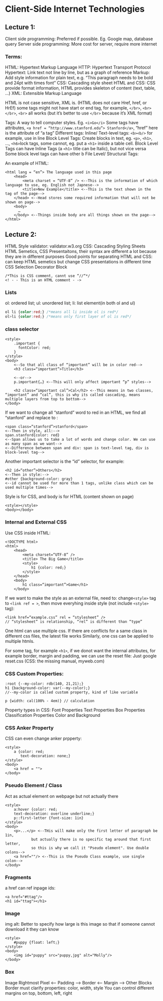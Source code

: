 # Client-Side Internet Technologies
## Lecture 1:
Client side programming: Preferred if possible. Eg. Google map, database query
Server side programming: More cost for server, require more internet

### Terms:
HTML: Hypertext Markup Language
HTTP: Hypertext Transport Protocol
  Hypertext: Link text not line by line, but as a graph of reference
  Markup: Add style information for plain text, e.g. “This paragraph needs to be bold and 24pt with times font”
CSS: Cascading style sheet
  HTML and CSS: CSS provide format information, HTML provides skeleton of content (text, table, …)
XML: Extensible Markup Language

HTML is not case sensitive, XML is. (HTML does not care Href, href, or HrEf)
some tags might not have start or end tag, for example, `</br>`, `<br></br>`, `<br>` all works (but it’s better to use `</br>` because it’s XML format)

Tags: A way to tell computer styles. Eg. `<i>Go</i>`
	Some tags have attributes, `<a href = “http://www.stanford.edu”> Stanford</a>`, “href” here is the attribute of “a tag”
	Different tags:
		Inline/ Text-level tags: `<b><b/>` for example, use in line
		Block Level Tags: Create blocks in text, eg. `<p>`, `<h1>`, …, `<h6>`lock tags, some cannot, eg. put a `<h1>` inside a table cell.
			Block Level Tags can have Inline Tags (a `<h1>` title can be Italic), but not vice versa
			Some block level tags can have other b
		File Level/ Structural Tags:

An example of HTML:
```
<html lang = “en”> The language used in this page
	<head>
		<meta charset = “UTF-8” /> <--This is the information of which language to use, eg. English not Japnese-->
		<title>New Example</title> <--This is the text shown in the tag of the page-->
	</head> <--Head stores some required information that will not be shown on page-->
	<body>
	  …
	</body> <--Things inside body are all things shown on the page-->
</html>
```

## Lecture 2:
HTML Style validator: validator.w3.org
CSS: Cascading Styling Sheets
HTML Semetics, CSS Presentaitons, their syntax are different a lot because they are in different purposes
Good points for separating HTML and CSS: can keep HTML semetics but change CSS presentations in different time
CSS Selection Decorator Block
```
/*This is CSS comment, cannt use “//“*/
<! - - This is an HTML comment - ->
```
### Lists
ol: ordered list; ul: unordered list; li: list element(in both ol and ul)
```css
ol li {color:red;} /*means all li inside ol is red*/
ol>li {color:red;} /*means only first layer of ol is red*/
```
### class selector
```
<style>
	.important {
	  fontColor: red;
	} 
</style>
<body>
	<--So that all class of “important” will be in color red-->
	<h3 class=“important”>Title</h3>

	<--or-->
	p.important{…} <--This will only affect important “p” styles-->

	<h2 class=“important cal”>Cal</h2> <--This means in two classes, “important” and “cal”, this is why its called cascading, means multiple layers from top to bottom-->
</body>
```
If we want to change all “stanford” word to red in an HTML, we find all “stanford” and replace to :
```
<span class=“stanford”>stanford</span>
<--Then in style, all:-->
span.stanford{color: red}
<--Span allows us to take a lot of words and change color. We can use as many span as we want-->
<--Difference between span and div: span is text-level tag, div is block-level tag-->
```
Another important selector is the “id” selector, for example:
```
<h2 id=“other”>Others</h2>
<--Then in style:-->
#other {background-color: gray}
<--id cannot be used for more than 1 tags, unlike class which can be used multiple times-->
```
Style is for CSS, and body is for HTML (content shown on page)
```
<style></style>
<body></body>
```
### Internal and External CSS
Use CSS inside HTML:
```
<!DOCTYPE html>
<html>
	<head>
		<meta charset=“UTF-8” />
		<title> The Big Game</title>
		<style>
			h1 {color: red;}
		</style>
	</head>
	<body>
		h1 class=“important”>Game</h1> 
	</body>
```
If we want to make the style as an external file, need to: change`<style>` tag to `<link ref = >`, 
then move everyhing inside style (not include `<style>` tag):

```
<link href=“example.css” rel = “stylesheet” />
// “stylesheet” is relationship, “rel” is different than “type”
```

One html can use multiple css. If there are conflicts for a same class in different css files, the latest file works
Similarly, one css can be applied to multiple htmls.

For some tag, for example `<h1>`, if we donot want the internal attributes, 
for example border, margin and padding, we can use the reset file:
Just google reset.css (CSS: the missing manual, myweb.com)
	
### CSS Custom Properties:
```
:root {--my-color: rdb(140, 21,21);}
h1 {background-color: var(--my-color);}
//--my-color is called custom property, kind of like variable

p {width: cal(100% - 4em)} // calculation
```
Property types in CSS:
Font Properties
Text Properties
Box Properties
Classification Properties
Color and Background

### CSS Anker Property
CSS can even change anker prpperty:
```
<style>
	a {color: red;
	   text-decoration: none;}
</style>
<body>
	<a href = "">
</body>
```
### Pseudo Element / Class
Act as actual element on webpage but not actually there
```
<style>
	a:hover {color: red;
	text-decoration: overline underline;}
	p::first-letter {font-size: 1in}
</style>
<body>
	<p>...</p> <--THis will make only the first letter of paragraph be 1in, 
			but actually there is no specific tag around that first letter, 
			so this is why we call it "Pseudo element". Use double colons-->
	<a href=""/> <--This is the Pseudo Class example, use single colon-->
</body>
```
### Fragments
a href can ref inpage ids:
```
<a href="#ttag"/>
<h1 id="ttag"></h1>
```
### Image
img alt: Better to specify how large is this image so that if someone cannot download it they can know
```
<style>
	#puppy {float: left;}
</style>
<body>
	<img id="puppy" src="puppy,jpg" alt="Molly"/>
</body>
```
### Box
Image Rightmost Pixel <-- Padding --> Border <-- Margin --> Other Blocks
Border must clarify properties: color, width, style
You can control different margins on top, bottom, left, right
